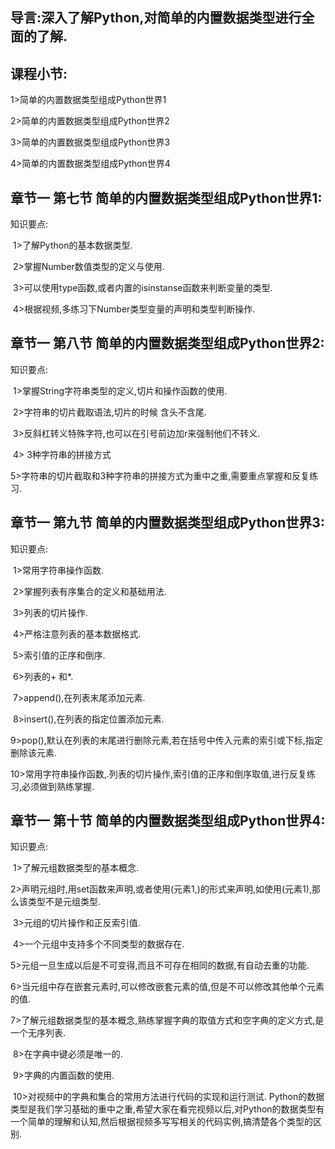 ## 导言:深入了解Python,对简单的内置数据类型进行全面的了解.

## 课程小节:  

1>简单的内置数据类型组成Python世界1

2>简单的内置数据类型组成Python世界2

3>简单的内置数据类型组成Python世界3

4>简单的内置数据类型组成Python世界4

## 章节一  第七节 简单的内置数据类型组成Python世界1:

   知识要点:

​        1>了解Python的基本数据类型.

​        2>掌握Number数值类型的定义与使用.

​        3>可以使用type函数,或者内置的isinstanse函数来判断变量的类型.

​        4>根据视频,多练习下Number类型变量的声明和类型判断操作.

## 章节一  第八节 简单的内置数据类型组成Python世界2:

   知识要点:

​        1>掌握String字符串类型的定义,切片和操作函数的使用.

​        2>字符串的切片截取语法,切片的时候 含头不含尾.

​        3>反斜杠转义特殊字符,也可以在引号前边加r来强制他们不转义.

​        4> 3种字符串的拼接方式

​        5>字符串的切片截取和3种字符串的拼接方式为重中之重,需要重点掌握和反复练习.

## 章节一  第九节 简单的内置数据类型组成Python世界3:

   知识要点:

​        1>常用字符串操作函数.

​        2>掌握列表有序集合的定义和基础用法.

​        3>列表的切片操作.

​        4>严格注意列表的基本数据格式.

​        5>索引值的正序和倒序.

​        6>列表的+ 和*.

​        7>append(),在列表末尾添加元素.

​        8>insert(),在列表的指定位置添加元素.

​        9>pop(),默认在列表的末尾进行删除元素,若在括号中传入元素的索引或下标,指定删除该元素.

​        10>常用字符串操作函数,.列表的切片操作,索引值的正序和倒序取值,进行反复练习,必须做到熟练掌握.

## 章节一  第十节 简单的内置数据类型组成Python世界4:

   知识要点:

​        1>了解元组数据类型的基本概念.

​        2>声明元组时,用set函数来声明,或者使用(元素1,)的形式来声明,如使用(元素1),那么该类型不是元组类型.

​        3>元组的切片操作和正反索引值.

​        4>一个元组中支持多个不同类型的数据存在.

​        5>元组一旦生成以后是不可变得,而且不可存在相同的数据,有自动去重的功能.

​        6>当元组中存在嵌套元素时,可以修改嵌套元素的值,但是不可以修改其他单个元素的值.

​        7>了解元组数据类型的基本概念,熟练掌握字典的取值方式和空字典的定义方式,是一个无序列表.

​        8>在字典中键必须是唯一的.

​        9>字典的内置函数的使用.

​        10>对视频中的字典和集合的常用方法进行代码的实现和运行测试.
Python的数据类型是我们学习基础的重中之重,希望大家在看完视频以后,对Python的数据类型有一个简单的理解和认知,然后根据视频多写写相关的代码实例,搞清楚各个类型的区别.


